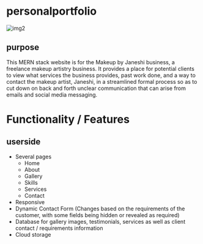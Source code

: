 # personalportfolio

![img2](https://github.com/janeshidevindi/personalportfolio/assets/136216196/51cae771-ced2-4d29-a80b-decbbfb8edcb)

## purpose 
This MERN stack website is for the Makeup by Janeshi business, a freelance makeup artistry business. It provides a place for potential clients to view what services the business provides, past work done, and a way to contact the makeup artist, Janeshi, in a streamlined formal process so as to cut down on back and forth unclear communication that can arise from emails and social media messaging.

# Functionality / Features
## userside
- Several pages
   - Home
   - About
   - Gallery
   - Skills
   - Services
   - Contact
- Responsive
- Dynamic Contact Form (Changes based on the requirements of the customer, with some fields being hidden or revealed as required)
- Database for gallery images, testimonials, services as well as client contact / requirements information
- Cloud storage
